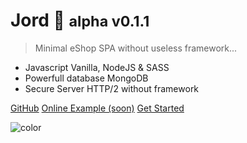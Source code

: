 # Jord 🌱 <small>alpha v0.1.1</small>

> Minimal eShop SPA without useless framework...

- Javascript Vanilla, NodeJS & SASS
- Powerfull database MongoDB
- Secure Server HTTP/2 without framework

[GitHub](https://github.com/AndreLeclercq/JORD)
[Online Example (soon)]()
[Get Started](#introduction)

<!-- background color -->

![color](#1e2a2d)